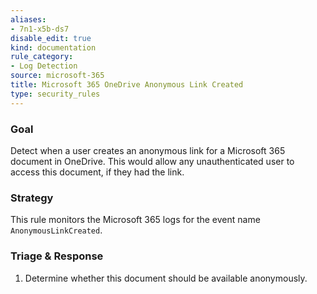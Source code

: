 ```yaml
---
aliases:
- 7n1-x5b-ds7
disable_edit: true
kind: documentation
rule_category:
- Log Detection
source: microsoft-365
title: Microsoft 365 OneDrive Anonymous Link Created
type: security_rules
---
```


### Goal
Detect when a user creates an anonymous link for a Microsoft 365 document in OneDrive. This would allow any unauthenticated user to access this document, if they had the link.

### Strategy
This rule monitors the Microsoft 365 logs for the event name `AnonymousLinkCreated`.

### Triage & Response
1. Determine whether this document should be available anonymously.
